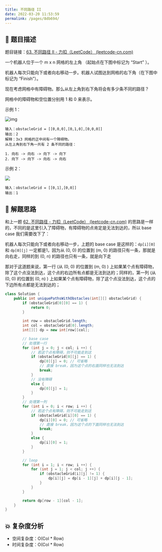 ```yaml
---
title: 不同路径 II
date: 2022-03-20 11:53:59
permalink: /pages/8db694/
---
```


## 📃 题目描述

题目链接：[63. 不同路径 II - 力扣（LeetCode） (leetcode-cn.com)](https://leetcode-cn.com/problems/unique-paths-ii/)

一个机器人位于一个 m x n 网格的左上角 （起始点在下图中标记为 “Start” ）。

机器人每次只能向下或者向右移动一步。机器人试图达到网格的右下角（在下图中标记为 “Finish”）。

现在考虑网格中有障碍物。那么从左上角到右下角将会有多少条不同的路径？

网格中的障碍物和空位置分别用 1 和 0 来表示。

示例 1：

![img](https://assets.leetcode.com/uploads/2020/11/04/robot1.jpg)

```
输入：obstacleGrid = [[0,0,0],[0,1,0],[0,0,0]]
输出：2
解释：3x3 网格的正中间有一个障碍物。
从左上角到右下角一共有 2 条不同的路径：

1. 向右 -> 向右 -> 向下 -> 向下
2. 向下 -> 向下 -> 向右 -> 向右
```

示例 2：

![](https://assets.leetcode.com/uploads/2020/11/04/robot2.jpg)

```
输入：obstacleGrid = [[0,1],[0,0]]
输出：1
```

## 🔔 解题思路

和上一题 [62. 不同路径 - 力扣（LeetCode） (leetcode-cn.com)](https://leetcode-cn.com/problems/unique-paths/) 的思路是一样的，不同的是这里引入了障碍物，有障碍物的点肯定是无法到达的，所以 base case 我们需要改下了：

机器人每次只能向下或者向右移动一步，上题的 base case 是这样的：`dp[i][0]` 和 `dp[0][j]` 一定都是1，因为从 (0, 0) 的位置到 (m, 0) 的路径只有一条，那就是向右走，同样的到 (0, n) 的路径也只有一条，就是向下走

那对于这道题来说，第一行 (从 (0, 0) 的位置到 (m, 0) ) 上如果某个点有障碍物，除了这个点没法到达，这个点的右边所有点都是无法到达的；同样的，第一列 (从 (0, 0) 的位置到 (0, n) ) 上如果某个点有障碍物，除了这个点没法到达，这个点的下边所有点都是无法到达的；


```java
class Solution {
    public int uniquePathsWithObstacles(int[][] obstacleGrid) {
        if (obstacleGrid[0][0] == 1) {
            return 0;
        }
        
        int row = obstacleGrid.length;
        int col = obstacleGrid[0].length;
        int[][] dp = new int[row][col];

        // base case
        // 处理第一行
        for (int j = 0; j < col; i ++) {
            // 若这个点有障碍，则不可能走到这
            if (obstacleGrid[0][j] == 1) {
                dp[0][j] = 0; // 可省略
                // 直接 break，因为这个点的右面同样也无法到达
                break;
            }
            // 没有障碍
            else {
                dp[0][j] = 1;
            }
        }
        // 处理第一列
        for (int i = 0; i < row; i ++) {
            // 若这个点有障碍，则不可能走到这
            if (obstacleGrid[i][0] == 1) {
                dp[i][0] = 0; // 可省略
                // 直接 break，因为这个点的下面同样也无法到达
                break;
            }
            else {
                dp[i][0] = 1;
            }
        }

        // loop
        for (int i = 1; i < row; i ++) {
            for (int j = 1; j < col; j ++) {
                if (obstacleGrid[i][j] != 1) {
                    dp[i][j] = dp[i - 1][j] + dp[i][j - 1];
                }
            }
        }

        return dp[row - 1][col - 1];
    }
}
```

## 💥 复杂度分析

- 空间复杂度：O(Col * Row)
- 时间复杂度：O(Col * Row)

